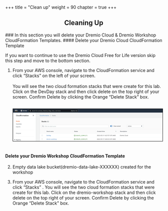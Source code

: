 +++
title = "Clean up"
weight = 90
chapter = true
+++
<center><h2>Cleaning Up</h2></center>
### In this section you will delete your Dremio Cloud & Dremio Workshop CloudFormation Templates.
#### Delete your Dremio Cloud CloudFormation Template

   If you want to continue to use the Dremio Cloud Free for Life version skip this step and move to the bottom section.


    
 1. From your AWS console, navigate to the CloudFormation service and click “Stacks” on the left of your screen.
       <br/>
     <br/>
     You will see the two cloud formation stacks that were create for this lab.  Click on the DevDay stack and then click delete on the top right of your screen.  Confirm Delete by clicking the Orange “Delete Stack” box.  

     <img src="../../images/newdremio58.png" style="margin:15px 0px; border:1px solid black"/>
     
#### Delete your Dremio Workshop CloudFormation Template     

    
 2. Empty data lake bucket(dremio-data-lake-XXXXXX) created for the workshop</li>
 
 3. From your AWS console, navigate to the CloudFormation service and click “Stacks” . You will see the two cloud formation stacks that were create for this lab.  Click on the dremio-workshop stack and then click delete on the top right of your screen.  Confirm Delete by clicking the Orange “Delete Stack” box.  


     
  

